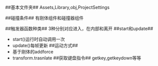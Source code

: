 ##基本文件夹##
Assets,Library,obj,ProjectSettings

##碰撞条件##
有刚体组件和碰撞器组件

##触发器函数种类##
3种分别对应进入，在内部和离开
##start和update##
- start()运行时自动调用一次
- update()每帧更新
##运动方式##
- 基于刚体的addforce
- transform.trasnlate
##获取键盘指令##
getkey,getkeydown等等
